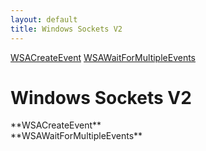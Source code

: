 ```yaml
---
layout: default
title: Windows Sockets V2
---
```



<div class="sidenav">

<div markdown="1">

[WSACreateEvent](#wsacreateevent)
[WSAWaitForMultipleEvents](#wsawaitformultipleevents)

</div>

</div>


<div class="right_main">

<div markdown="1">


Windows Sockets V2
====================

<SECTION ID="wsacreateevent"></SECTION>
**WSACreateEvent**


<SECTION ID="wsawaitformultipleevents"></SECTION>
**WSAWaitForMultipleEvents**

</div>

</div>
